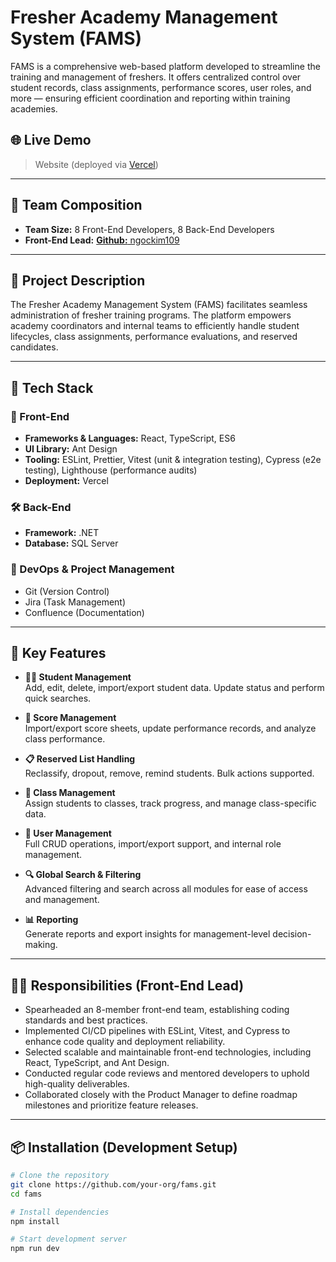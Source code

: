 # Fresher Academy Management System (FAMS)

FAMS is a comprehensive web-based platform developed to streamline the training and management of freshers. It offers centralized control over student records, class assignments, performance scores, user roles, and more — ensuring efficient coordination and reporting within training academies.

## 🌐 Live Demo

> Website (deployed via [Vercel](https://student-management-system-git-main-hnam-truongs-projects.vercel.app))

---

## 👥 Team Composition

- **Team Size:** 8 Front-End Developers, 8 Back-End Developers
- **Front-End Lead:** [**Github:** ngockim109](https://github.com/ngockim109)

---

## 🧠 Project Description

The Fresher Academy Management System (FAMS) facilitates seamless administration of fresher training programs. The platform empowers academy coordinators and internal teams to efficiently handle student lifecycles, class assignments, performance evaluations, and reserved candidates.

---

## 🚀 Tech Stack

### 🔧 Front-End

- **Frameworks & Languages:** React, TypeScript, ES6
- **UI Library:** Ant Design
- **Tooling:** ESLint, Prettier, Vitest (unit & integration testing), Cypress (e2e testing), Lighthouse (performance audits)
- **Deployment:** Vercel

### 🛠️ Back-End

- **Framework:** .NET
- **Database:** SQL Server

### 🧰 DevOps & Project Management

- Git (Version Control)
- Jira (Task Management)
- Confluence (Documentation)

---

## 🧩 Key Features

- **👨‍🎓 Student Management**  
  Add, edit, delete, import/export student data. Update status and perform quick searches.

- **📝 Score Management**  
  Import/export score sheets, update performance records, and analyze class performance.

- **📋 Reserved List Handling**  
  Reclassify, dropout, remove, remind students. Bulk actions supported.

- **🏫 Class Management**  
  Assign students to classes, track progress, and manage class-specific data.

- **👤 User Management**  
  Full CRUD operations, import/export support, and internal role management.

- **🔍 Global Search & Filtering**  
  Advanced filtering and search across all modules for ease of access and management.

- **📊 Reporting**  
  Generate reports and export insights for management-level decision-making.

---

## 👨‍💼 Responsibilities (Front-End Lead)

- Spearheaded an 8-member front-end team, establishing coding standards and best practices.
- Implemented CI/CD pipelines with ESLint, Vitest, and Cypress to enhance code quality and deployment reliability.
- Selected scalable and maintainable front-end technologies, including React, TypeScript, and Ant Design.
- Conducted regular code reviews and mentored developers to uphold high-quality deliverables.
- Collaborated closely with the Product Manager to define roadmap milestones and prioritize feature releases.

---

## 📦 Installation (Development Setup)

```bash
# Clone the repository
git clone https://github.com/your-org/fams.git
cd fams

# Install dependencies
npm install

# Start development server
npm run dev
